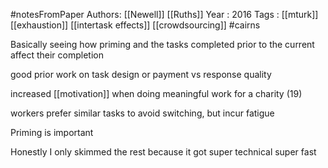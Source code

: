 #notesFromPaper
Authors: [[Newell]] [[Ruths]]
Year   : 2016
Tags   : [[mturk]] [[exhaustion]] [[intertask effects]] [[crowdsourcing]] #cairns

Basically seeing how priming and the tasks completed prior to the current affect their completion

good prior work on task design or payment vs response quality

increased [[motivation]] when doing meaningful work for a charity (19)

workers prefer similar tasks to avoid switching, but incur fatigue

Priming is important

Honestly I only skimmed the rest because it got super technical super fast
